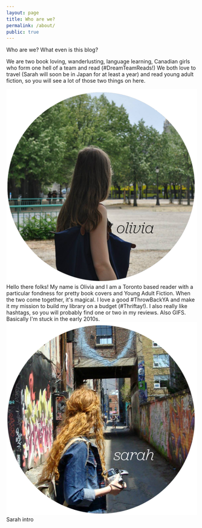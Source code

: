```yaml
---
layout: page
title: Who are we?
permalink: /about/
public: true
---
```


Who are we? What even is this blog?

We are two book loving, wanderlusting, language learning, Canadian girls who form one hell of a team and read (#DreamTeamReads!) We both love to travel (Sarah will soon be in Japan for at least a year) and read young adult fiction, so you will see a lot of those two things on here.

<div class="container-fluid about">
  <div class="col-md-6">
    <div class="row">
      <img class="profile-pic" src="\assets\sitegraphics\OliviaSM.png">
    </div>
    <div class="row profile-text">
      Hello there folks! My name is Olivia and I am a Toronto based reader with a particular fondness for pretty book covers and Young Adult Fiction. When the two come together, it's magical. I love a good &#35;ThrowBackYA and make it my mission to build my library on a budget (&#35;Thriftay!). I also really like hashtags, so you will probably find one or two in my reviews. Also GIFS. Basically I'm stuck in the early 2010s.
    </div>
  </div>

  <div class="col-md-6">
    <div class="row profile-text">
      <img class="profile-pic" src="\assets\sitegraphics\SarahSM.png">
    </div>
    <div class="row">
      Sarah intro
    </div>
  </div>
</div>
